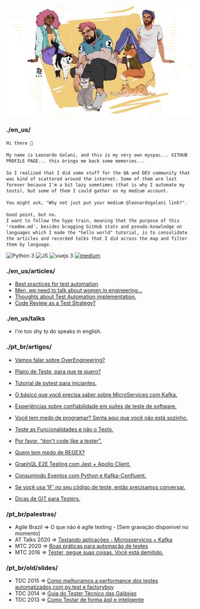 ![](https://github.com/leoGalani/leoGalani/blob/main/leo_github.png)

### ./en_us/

    Hi there 👋

    My name is Leonardo Galani, and this is my very own myspac... GITHUB PROFILE PAGE... this brings me back some memories...

    So I realized that I did some stuff for the QA and DEV community that was kind of scattered around the internet. Some of them are lost forever because I'm a bit lazy sometimes (that is why I automate my tests), but some of them I could gather on my medium account.

    You might ask, "Why not just put your medium @leonardogalani link?".

    Good point, but no.
    I want to follow the hype train, meaning that the purpose of this 'readme.md', besides bragging GitHub stats and pseudo-knowledge on languages which I made the "hello world" tutorial, is to consolidate the articles and recorded talks that I did across the map and filter them by language.


![Python 3](https://img.shields.io/badge/python-3-blue.svg) ![JS](https://img.shields.io/badge/js-vanilla-yellow.svg) ![vuejs 3](https://img.shields.io/badge/vuejs-3-green.svg) [![medium](https://img.shields.io/badge/medium-articles-red.svg)](https://medium.com/@leonardogalani)




### ./en_us/articles/

- [Best practices for test automation](https://medium.com/assertqualityassurance/best-practices-for-test-automation-536e7a94ded4)
- [Men, we need to talk about women in engineering…](https://medium.com/@leonardogalani/men-we-need-to-talk-about-women-in-engineering-578729935f01)
- [Thoughts about Test Automation implementation.](https://medium.com/assertqualityassurance/thoughts-about-test-automation-implementation-d516629438ac)
- [Code Review as a Test Strategy?](https://medium.com/assertqualityassurance/drops-code-review-as-a-test-strategy-ab7eea5dbb97)

### ./en_us/talks

- I'm too shy to do speaks in english.

### ./pt_br/artigos/
- [Vamos falar sobre OverEngineering?](https://medium.com/assertqualityassurance/vamos-falar-sobre-overengineering-4271ecc9c65f)
- [Plano de Teste, para que te quero?](https://medium.com/assertqualityassurance/plano-de-teste-para-que-te-quero-5b8f4274bdf2)
- [Tutorial de pytest para iniciantes.](https://medium.com/assertqualityassurance/tutorial-de-pytest-para-iniciantes-cbdd81c6d761)
- [O básico que você precisa saber sobre MicroServices com Kafka.](https://medium.com/assertqualityassurance/o-b%C3%A1sico-que-voc%C3%AA-precisa-saber-sobre-microservices-com-kafka-8cee23ce83d9)
- [Experiências sobre confiabilidade em suítes de teste de software.](https://medium.com/assertqualityassurance/experi%C3%AAncias-sobre-confiabilidade-em-su%C3%ADtes-de-teste-de-software-6fa9e1925f6c)
- [Você tem medo de programar? Senta aqui que você não está sozinho.](https://medium.com/assertqualityassurance/voc%C3%AA-tem-medo-de-programar-senta-aqui-que-voc%C3%AA-n%C3%A3o-est%C3%A1-sozinho-7829d150b471)
- [Teste as Funcionalidades e não o Texto.](https://medium.com/assertqualityassurance/teste-as-funcionalidades-e-n%C3%A3o-o-texto-267458501b67)
- [Por favor, “don't code like a tester”.](https://medium.com/assertqualityassurance/por-favor-dont-code-like-a-tester-1a93eb3ee3ae)

- [Quem tem medo de REGEX?](https://medium.com/assertqualityassurance/quem-tem-medo-de-regex-99edd1601efb)
- [GraphQL E2E Testing com Jest + Apollo Client.](https://medium.com/assertqualityassurance/graphql-e2e-testing-com-jest-apollo-client-80e0c60b1a9d)
- [Consumindo Eventos com Python e Kafka-Confluent.](https://medium.com/assertqualityassurance/consumindo-eventos-com-python-e-kafka-confluent-d5e394cd2612)
- [Se você usa ‘IF’ no seu código de teste, então precisamos conversar.](https://medium.com/assertqualityassurance/se-voc%C3%AA-usa-if-no-seu-c%C3%B3digo-de-teste-ent%C3%A3o-precisamos-conversar-5caf84c83664)
- [Dicas de GIT para Testers.](https://medium.com/assertqualityassurance/dicas-de-git-para-testers-fdd721585fae)

### /pt_br/palestras/

- Agile Brazil => O que não é agile testing - [Sem gravação disponível no momento]
- AT Talks 2020 => [Testando aplicações - Microsserviços + Kafka](https://www.youtube.com/watch?v=EYX5YPVO2ic)
- MTC 2020 => [Boas práticas para automação de testes](https://www.youtube.com/watch?v=Ab5tEM3YG1c)
- MTC 2016 => [Tester, pegue suas coisas. Você está demitido.](https://medium.com/assertqualityassurance/thoughts-about-test-automation-implementation-d516629438ac)


### /pt_br/old/slides/

- TDC 2015 => [Como melhoramos a performance dos testes automatizados com py.test e factoryboy](https://www.slideshare.net/LeonardoGalani/como-melhoramos-a-performance-dos-testes-automatizados-com-pytest-e-factoryboy)
- TDC 2014 => [Guia do Tester Técnico das Galáxias](https://www.slideshare.net/LeonardoGalani/tdc2014-guia-do-tester-tcnico-das-galxias)
- TDC 2013 => [Como Testar de forma ágil e inteligente](https://www.slideshare.net/LeonardoGalani/tdc2013-leonardo-galani-24162047)